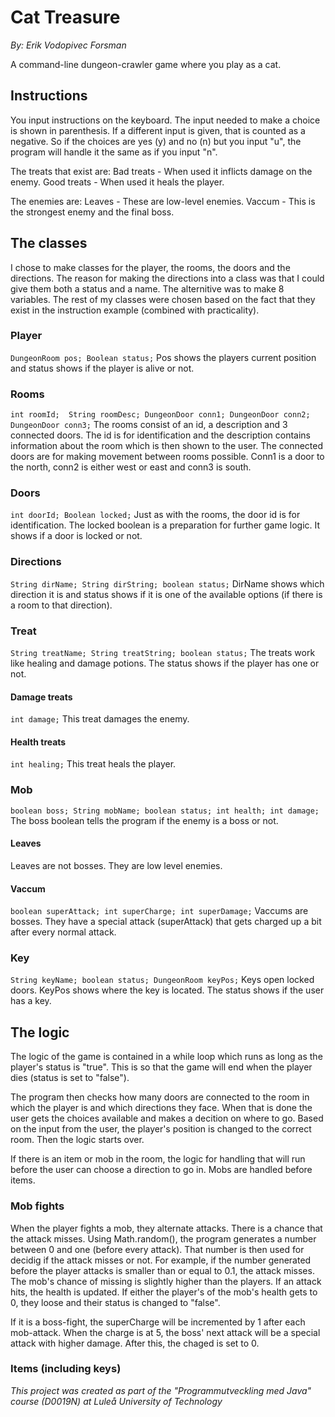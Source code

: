 # Cat Treasure
*By: Erik Vodopivec Forsman*

A command-line dungeon-crawler game where you play as a cat. 

## Instructions
You input instructions on the keyboard. The input needed to make a choice is shown in parenthesis. If a different input is given, that is counted as a negative. So if the choices are yes (y) and no (n) but you input "u", the program will handle it the same as if you input "n". 

The treats that exist are:
Bad treats - When used it inflicts damage on the enemy.
Good treats - When used it heals the player.

The enemies are:
Leaves - These are low-level enemies.
Vaccum - This is the strongest enemy and the final boss.

## The classes
I chose to make classes for the player, the rooms, the doors and the directions. The reason for making the directions into a class was that I could give them both a status and a name. The alternitive was to make 8 variables. The rest of my classes were chosen based on the fact that they exist in the instruction example (combined with practicality). 

### Player
`DungeonRoom pos;
    Boolean status;`
Pos shows the players current position and status shows if the player is alive or not.

### Rooms
`int roomId; 
    String roomDesc;
    DungeonDoor conn1;
    DungeonDoor conn2;
    DungeonDoor conn3;`
The rooms consist of an id, a description and 3 connected doors. The id is for identification and the description contains information about the room which is then shown to the user. The connected doors are for making movement between rooms possible. Conn1 is a door to the north, conn2 is either west or east and conn3 is south. 

### Doors
`int doorId;
    Boolean locked;`
Just as with the rooms, the door id is for identification. The locked boolean is a preparation for further game logic. It shows if a door is locked or not.

### Directions
`String dirName;
    String dirString;
    boolean status;`
DirName shows which direction it is and status shows if it is one of the available options (if there is a room to that direction).

### Treat
`String treatName;
    String treatString;
    boolean status;`
The treats work like healing and damage potions. The status shows if the player has one or not.

#### Damage treats
`int damage;`
This treat damages the enemy.

#### Health treats
`int healing;`
This treat heals the player.

### Mob
`boolean boss;
    String mobName;
    boolean status;
    int health;
    int damage;`
The boss boolean tells the program if the enemy is a boss or not.

#### Leaves
Leaves are not bosses. They are low level enemies.

#### Vaccum
`boolean superAttack;
    int superCharge;
    int superDamage;`
Vaccums are bosses. They have a special attack (superAttack) that gets charged up a bit after every normal attack. 

### Key
`String keyName;
    boolean status;
    DungeonRoom keyPos;`
Keys open locked doors. KeyPos shows where the key is located. The status shows if the user has a key.

## The logic
The logic of the game is contained in a while loop which runs as long as the player's status is "true". This is so that the game will end when the player dies (status is set to "false").

The program then checks how many doors are connected to the room in which the player is and which directions they face. When that is done the user gets the choices available and makes a decition on where to go. Based on the input from the user, the player's position is changed to the correct room. Then the logic starts over. 

If there is an item or mob in the room, the logic for handling that will run before the user can choose a direction to go in. Mobs are handled before items.

### Mob fights
When the player fights a mob, they alternate attacks. There is a chance that the attack misses. Using Math.random(), the program generates a number between 0 and one (before every attack). That number is then used for decidig if the attack misses or not. For example, if the number generated before the player attacks is smaller than or equal to 0.1, the attack misses. The mob's chance of missing is slightly higher than the players. If an attack hits, the health is updated. If either the player's of the mob's health gets to 0, they loose and their status is changed to "false".

If it is a boss-fight, the superCharge will be incremented by 1 after each mob-attack. When the charge is at 5, the boss' next attack will be a special attack with higher damage. After this, the chaged is set to 0.
    
### Items (including keys)


*This project was created as part of the "Programmutveckling med Java" course (D0019N) at Luleå University of Technology*
